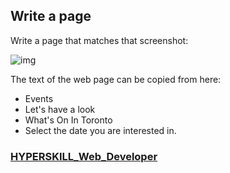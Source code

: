 ## Write a page

Write a page that matches that screenshot:

![img](https://ucarecdn.com/8f1435f5-7a10-450d-ac86-a23f57153d7c/-/crop/528x237/292,312/-/preview/)

The text of the web page can be copied from here:

- Events
- Let's have a look
- What's On In Toronto
- Select the date you are interested in.

### [HYPERSKILL_Web_Developer](https://github.com/kakanew/HYPERSKILL_Web_Developer)